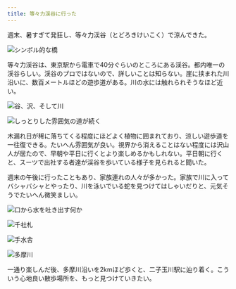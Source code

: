 ```yaml
---
title: 等々力渓谷に行った
---
```

週末、暑すぎて発狂し、等々力渓谷（とどろきけいこく）で涼んできた。

![](https://lh3.googleusercontent.com/grYpMmBJ58E1r4EGsl7lmauNzD6YBol2KduAE1M3TnlAFvbwTQR4OpZleLrmd5ebhc2HbzgxFpvPlEmQKx9wTCHGKWvYNvpr2JcKZlUjQP_cAFUjzfwiFpxEOC4rHp-ouD033kz9i9egw-9mPFO2D0JKWFqzqQiNN2S2AX5D_dXsty6E6hrhAr1kww "シンボル的な橋")

等々力渓谷は、東京駅から電車で40分ぐらいのところにある渓谷。都内唯一の渓谷らしい。渓谷のプロではないので、詳しいことは知らない。崖に挟まれた川沿いに、数百メートルほどの遊歩道がある。川の水には触れられそうなほど近い。

![](https://lh6.googleusercontent.com/Q5A96-e5u5KVXLOA_GxhAaRyXEA_GqfHNP70L0hD-DmtUikOUZvZ_i1qHWqtPMR0eNQRdqjoiQ-lcV_xxhmbCznNoSbAsCs5sGGA-nvFTi3a_9VK4tiuB8uczN6SLYZEGc4YsmvTrFMhgmQPLoWY1PX3fyEz9XzMj2Q2I-IMMe4k2HLSp9N2IRG8ag "谷、沢、そして川")

![](https://lh6.googleusercontent.com/xi8pG7QbQu-cOJpw0bpzN9pNHAU3LY5RtVWCewezdqG2bhq7w80ThsMhCv8_uhN2Pk-W8hsHl6YoFulsjmfEJEddQ53xyUeIRw4Xwe5LAgB6-wLLXNKi3It7jUGeCCBN5k3dV6UGN2Z6-NznXApJoVy-lCFHdHyOIhKrSnJcKvguNHYU9zqZUniaCg "しっとりした雰囲気の道が続く")

木漏れ日が稀に落ちてくる程度にほどよく植物に囲まれており、涼しい遊歩道を一往復できる。たいへん雰囲気が良い。視界から消えることはない程度には沢山人が居たので、早朝や平日に行くとより楽しめるかもしれない。平日朝に行くと、スーツで出社する者達が渓谷を歩いている様子を見られると聞いた。

週末の午後に行ったこともあり、家族連れの人々が多かった。家族で川に入ってバシャバシャとやったり、川を泳いでいる蛇を見つけてはしゃいだりと、元気そうでたいへん微笑ましい。

![](https://lh4.googleusercontent.com/K7b2LlJ7g9sFa9_dzT7u5848hf19shLsPnNzn3eojHkvfKTuwrwuCRHGO2W_OQn-Agj0Zvsb2SpiUDPw4eTV_NxitmdCWDuoNdZK70H2RBf8cTmDVnVtskn9iSHzdCxVrhJfUKuvXTok8GxfjBKOnjYxLUdyiBWcVU1V05KVP7hPCrgptGLo36SODA "口から水を吐き出す何か")

![](https://lh5.googleusercontent.com/HdhvUO79IO5Qm0SFpsPuHDZ0f7qD0Sun2NP6z0bGMKsI5dsfpqPeIkQNg-3hgpGw750dt6A0WS9YhvifvhHgDBuS1dvzGun5TkpkinKvPSj8xz9_1-hsRkCrJWE8urQr88CjScy_YlQh0WrOKSuJnTh9V7G2_866v5uIBDvU57rLI5lhZpX3bd1jSA "千社札")

![](https://lh3.googleusercontent.com/Z9kuZS6Nyi5FbmqOQ-nUhjmi89c1f8X8-fNe9e-9toMT_8ZS8GnJxuNMVDA3sslelrPSphApOGMysPQew_7C8vj0DBOoZKrJyDsSKM4Nss2T4vKPUI4Ql5Kje2RCPdXfY9oZtx5Pp4fdyqIJzBavc-WMEPmF3rOul4Zd5y8dMdLoZzEWjUv1_aUnIQ "手水舎")

![](https://lh5.googleusercontent.com/LJ54X42uo3RhfhRUNh8_bQrG552Uc4e-k-iJd6zOo2AXzxzSwFyZEndKcYZ5Zgt126Ddj-B63or1AkDO5LnTdaksm6W_vnmR_ccwZfE7eo-2-AaCGDPbICzIUnoZ47CR6-yIfDPCwxa2evC6Cb1XELsBoB0ggpvY9Kh5QcbbrzYLux8-GihfuNGygQ "多摩川")

一通り楽しんだ後、多摩川沿いを2kmほど歩くと、二子玉川駅に辿り着く。こういう心地良い散歩場所を、もっと見つけていきたい。
